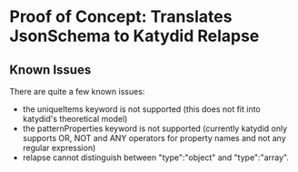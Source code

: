 # Proof of Concept: Translates JsonSchema to Katydid Relapse

## Known Issues

There are quite a few known issues:
  - the uniqueItems keyword is not supported (this does not fit into katydid's theoretical model)
  - the patternProperties keyword is not supported (currently katydid only supports OR, NOT and ANY operators for property names and not any regular expression)
  - relapse cannot distinguish between "type":"object" and "type":"array".
